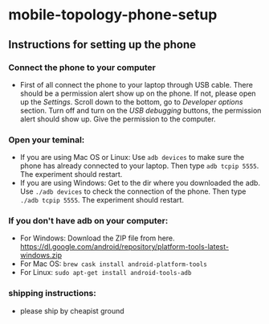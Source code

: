 # mobile-topology-phone-setup
## Instructions for setting up the phone
### Connect the phone to your computer
- First of all connect the phone to your laptop through USB cable. There should be a permission alert show up on the phone. If not, please open up the *Settings*. Scroll down to the bottom, go to *Developer options* section. Turn off and turn on the *USB debugging* buttons, the permission alert should show up. Give the permission to the computer.

### Open your teminal:
- If you are using Mac OS or Linux: Use `adb devices` to make sure the phone has already connected to your laptop. Then type `adb tcpip 5555`. The experiment should restart.
- If you are using Windows: Get to the dir where you downloaded the adb. Use `./adb devices` to check the connection of the phone. Then type `./adb tcpip 5555`. The experiment should restart.

### If you don't have adb on your computer:
- For Windows: Download the ZIP file from here. https://dl.google.com/android/repository/platform-tools-latest-windows.zip
- For Mac OS: `brew cask install android-platform-tools`
- For Linux: `sudo apt-get install android-tools-adb`

### shipping instructions:
- please ship by cheapist ground 

